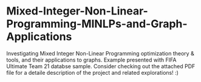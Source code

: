 # Mixed-Integer-Non-Linear-Programming-MINLPs-and-Graph-Applications
Investigating Mixed Integer Non-Linear Programming optimization theory &amp; tools, and their applications to graphs. Example presented with FIFA Ultimate Team 21 databse sample. Consider checking out the attached PDF file for a detaile description of the project and related explorations! :)
